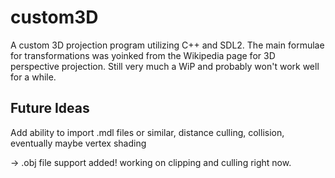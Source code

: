# custom3D
A custom 3D projection program utilizing C++ and SDL2. The main formulae for transformations was yoinked from the Wikipedia page for 3D perspective projection.
Still very much a WiP and probably won't work well for a while.
## Future Ideas
Add ability to import .mdl files or similar, distance culling, collision, eventually maybe vertex shading

-> .obj file support added!
working on clipping and culling right now.
